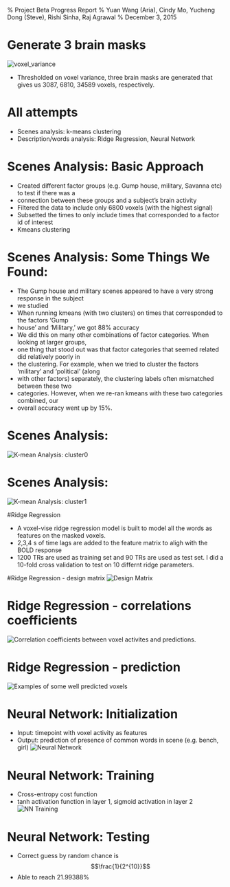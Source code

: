 % Project Beta Progress Report
% Yuan Wang (Aria), Cindy Mo, Yucheng Dong (Steve), Rishi Sinha, Raj Agrawal
% December 3, 2015



# Generate 3 brain masks
![voxel_variance](voxel_variance.png)
- Thresholded on voxel variance, three brain masks are generated that gives us 3087, 6810, 34589 voxels, respectively.

# All attempts
- Scenes analysis: k-means clustering
- Description/words analysis: Ridge Regression, Neural Network

# Scenes Analysis: Basic Approach
 - Created different factor groups (e.g. Gump house, military, Savanna etc) to test if there was a 
 - connection between these groups and a subject’s brain activity
 - Filtered the data to include only 6800 voxels (with the highest signal)
 - Subsetted the times to only include times that corresponded to a factor id of interest
 - Kmeans clustering

# Scenes Analysis: Some Things We Found:
 - The Gump house and military scenes appeared to have a very strong response in the subject
 - we studied
 - When running kmeans  (with two clusters) on times that corresponded to the factors ‘Gump 
 - house’ and ‘Military,’ we got 88% accuracy 
 - We did this on many other combinations of factor categories. When looking at larger groups, 
 - one thing that stood out was that factor categories that seemed related did relatively poorly in 
 - the clustering. For example, when we tried to cluster the factors ‘military’ and ‘political’ (along
 - with other factors) separately, the clustering labels often mismatched between these two 
 - categories. However, when we re-ran kmeans with these two categories combined, our 
 - overall accuracy went up by 15%. 

# Scenes Analysis:
![K-mean Analysis: cluster0](cluster_0.jpg)

# Scenes Analysis:
![K-mean Analysis: cluster1](cluster_1.jpg)


#Ridge Regression
- A voxel-vise ridge regression model is built to model all the words as features on the masked voxels. 
- 2,3,4 s of time lags are added to the feature matrix to aligh with the BOLD response
- 1200 TRs are used as training set and 90 TRs are used as test set. I did a 10-fold cross validation to test on 10 differnt ridge parameters. 

#Ridge Regression - design matrix
![Design Matrix](design_matrix.png)

# Ridge Regression - correlations coefficients
![Correlation coefficients between voxel activites and predictions.
](corr_coeff.png)

# Ridge Regression - prediction
![Examples of some well predicted voxels](voxel_prediction.png)



# Neural Network: Initialization
- Input: timepoint with voxel activity as features
- Output: prediction of presence of common words in scene
(e.g. bench, girl)
![Neural Network](nn.jpg)


# Neural Network: Training
- Cross-entropy cost function
- tanh activation function in layer 1, sigmoid activation in layer 2
![NN Training](ceallwords.jpg)

# Neural Network: Testing
- Correct guess by random chance is $$\frac{1}{2^{10}}$$
- Able to reach 21.99388%




